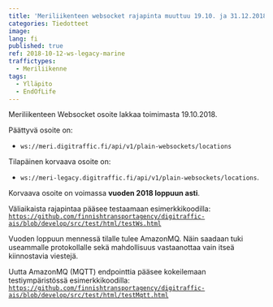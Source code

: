 ```yaml
---
title: 'Meriliikenteen websocket rajapinta muuttuu 19.10. ja 31.12.2018'
categories: Tiedotteet
image: 
lang: fi
published: true
ref: 2018-10-12-ws-legacy-marine
traffictypes:
  - Meriliikenne
tags:
  - Ylläpito
  - EndOfLife
---
```

Meriliikenteen Websocket osoite lakkaa toimimasta 19.10.2018.

Päättyvä osoite on:
* `ws://meri.digitraffic.fi/api/v1/plain-websockets/locations`

Tilapäinen korvaava osoite on:
* `ws://meri-legacy.digitraffic.fi/api/v1/plain-websockets/locations`.

Korvaava osoite on voimassa **vuoden 2018 loppuun asti**.

Väliaikaista rajapintaa pääsee testaamaan esimerkkikoodilla:
[```https://github.com/finnishtransportagency/digitraffic-ais/blob/develop/src/test/html/testWs.html```](https://github.com/finnishtransportagency/digitraffic-ais/blob/develop/src/test/html/testWs.html)

Vuoden loppuun mennessä tilalle tulee AmazonMQ.  Näin saadaan tuki useammalle protokollalle sekä mahdollisuus vastaanottaa vain itseä kiinnostavia viestejä.

Uutta AmazonMQ (MQTT) endpointtia pääsee kokeilemaan testiympäristössä esimerkkikoodilla:
[```https://github.com/finnishtransportagency/digitraffic-ais/blob/develop/src/test/html/testMqtt.html```](https://github.com/finnishtransportagency/digitraffic-ais/blob/develop/src/test/html/testMqtt.html)


